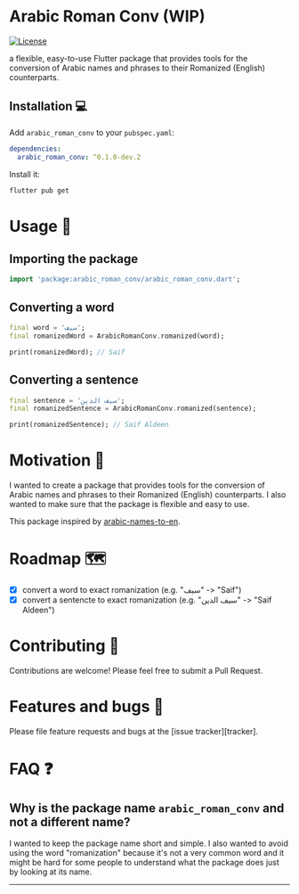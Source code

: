 # Arabic Roman Conv (WIP)

[![License](https://img.shields.io/badge/License-BSD_3--Clause-blue.svg)](https://opensource.org/licenses/BSD-3-Clause)

a flexible, easy-to-use Flutter package that provides tools for the conversion of Arabic names and phrases to their Romanized (English) counterparts.

## Installation 💻

Add `arabic_roman_conv` to your `pubspec.yaml`:

```yaml
dependencies:
  arabic_roman_conv: ^0.1.0-dev.2
```

Install it:

```sh
flutter pub get
```

# Usage 📖

## Importing the package

```dart
import 'package:arabic_roman_conv/arabic_roman_conv.dart';
```

## Converting a word

```dart
final word = 'سيف';
final romanizedWord = ArabicRomanConv.romanized(word);

print(romanizedWord); // Saif
```

## Converting a sentence

```dart
final sentence = 'سيف الدين';
final romanizedSentence = ArabicRomanConv.romanized(sentence);

print(romanizedSentence); // Saif Aldeen
```

# Motivation 🤔

I wanted to create a package that provides tools for the conversion of Arabic names and phrases to their Romanized (English) counterparts. I also wanted to make sure that the package is flexible and easy to use.

This package inspired by [arabic-names-to-en](https://github.com/hamdongunner/arabic-names-to-en).

# Roadmap 🗺

- [x] convert a word to exact romanization (e.g. "سيف" -> "Saif")
- [x] convert a sentencte to exact romanization (e.g. "سيف الدين" -> "Saif Aldeen")

# Contributing 🤝

Contributions are welcome! Please feel free to submit a Pull Request.

# Features and bugs 🐛

Please file feature requests and bugs at the [issue tracker][tracker].

# FAQ ❓

## Why is the package name `arabic_roman_conv` and not a different name?

I wanted to keep the package name short and simple. I also wanted to avoid using the word "romanization" because it's not a very common word and it might be hard for some people to understand what the package does just by looking at its name.

---
